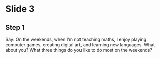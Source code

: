 # Slide 3

## Step 1

Say: On the weekends, when I’m not teaching maths, I enjoy playing computer games, creating digital art, and learning new languages. What about you? What three things do you like to do most on the weekends?
